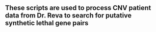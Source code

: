 ## These scripts are used to process CNV patient data from Dr. Reva to search for putative synthetic lethal gene pairs
